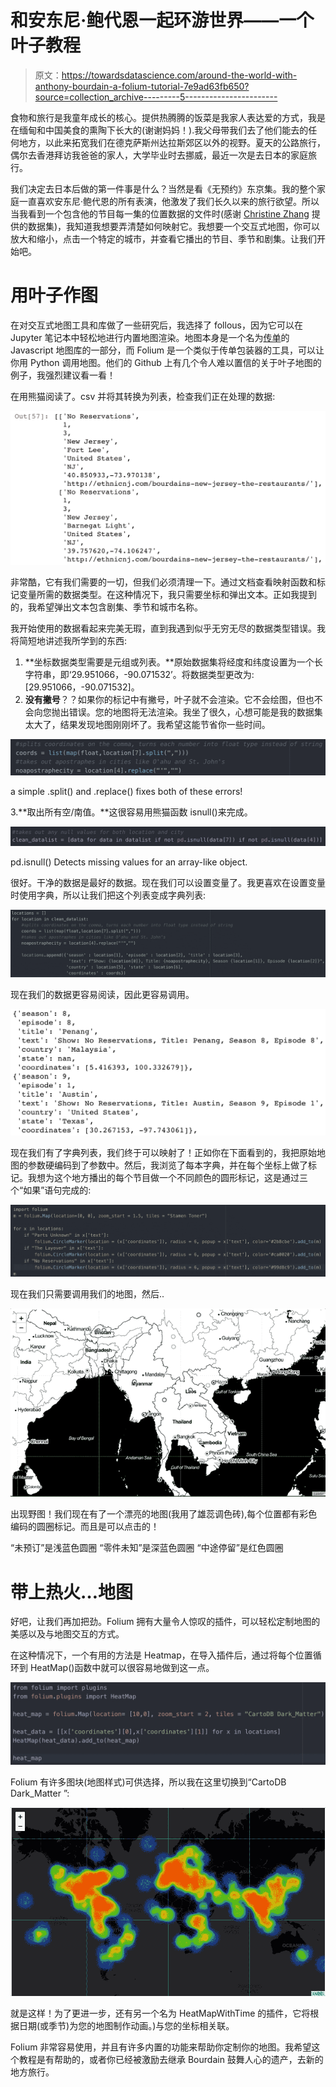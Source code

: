 # 和安东尼·鲍代恩一起环游世界——一个叶子教程

> 原文：<https://towardsdatascience.com/around-the-world-with-anthony-bourdain-a-folium-tutorial-7e9ad63fb650?source=collection_archive---------5----------------------->

食物和旅行是我童年成长的核心。提供热腾腾的饭菜是我家人表达爱的方式，我是在缅甸和中国美食的熏陶下长大的(谢谢妈妈！).我父母带我们去了他们能去的任何地方，以此来拓宽我们在德克萨斯州达拉斯郊区以外的视野。夏天的公路旅行，偶尔去香港拜访我爸爸的家人，大学毕业时去挪威，最近一次是去日本的家庭旅行。

我们决定去日本后做的第一件事是什么？当然是看《无预约》东京集。我的整个家庭一直喜欢安东尼·鲍代恩的所有表演，他激发了我们长久以来的旅行欲望。所以当我看到一个包含他的节目每一集的位置数据的文件时(感谢 [Christine Zhang](https://github.com/underthecurve) 提供的数据集)，我知道我想要弄清楚如何映射它。我想要一个交互式地图，你可以放大和缩小，点击一个特定的城市，并查看它播出的节目、季节和剧集。让我们开始吧。

# 用叶子作图

在对交互式地图工具和库做了一些研究后，我选择了 follous，因为它可以在 Jupyter 笔记本中轻松地进行内置地图渲染。地图本身是一个名为[传单](https://leafletjs.com/)的 Javascript 地图库的一部分，而 Folium 是一个类似于传单包装器的工具，可以让你用 Python 调用地图。他们的 Github 上有几个令人难以置信的关于叶子地图的例子，我强烈建议看一看！

在用熊猫阅读了。csv 并将其转换为列表，检查我们正在处理的数据:

![](img/0ec96783d61b312f6457e41203656537.png)

非常酷，它有我们需要的一切，但我们必须清理一下。通过文档查看映射函数和标记变量所需的数据类型。在这种情况下，我只需要坐标和弹出文本。正如我提到的，我希望弹出文本包含剧集、季节和城市名称。

我开始使用的数据看起来完美无瑕，直到我遇到似乎无穷无尽的数据类型错误。我将简短地讲述我所学到的东西:

1.  **坐标数据类型需要是元组或列表。**原始数据集将经度和纬度设置为一个长字符串，即‘29.951066，-90.071532’。将数据类型更改为:[29.951066，-90.071532]。
2.  **没有撇号**？？如果你的标记中有撇号，叶子就不会渲染。它不会绘图，但也不会向您抛出错误。您的地图将无法渲染。我坐了很久，心想可能是我的数据集太大了，结果发现地图刚刚坏了。我希望这能节省你一些时间。

![](img/58b1423a42f9a6d9bd829db7d894f8e6.png)

a simple .split() and .replace() fixes both of these errors!

3.**取出所有空/南值。**这很容易用熊猫函数 isnull()来完成。

![](img/667eca39a6767b048ca383c528559ca4.png)

pd.isnull() Detects missing values for an array-like object.

很好。干净的数据是最好的数据。现在我们可以设置变量了。我更喜欢在设置变量时使用字典，所以让我们把这个列表变成字典列表:

![](img/882251ae075ba85e4231429bf12c70c0.png)

现在我们的数据更容易阅读，因此更容易调用。

![](img/bef4d878b21589aa5d291ae037c42a3a.png)

现在我们有了字典列表，我们终于可以映射了！正如你在下面看到的，我把原始地图的参数硬编码到了参数中。然后，我浏览了每本字典，并在每个坐标上做了标记。我想为这个地方播出的每个节目做一个不同颜色的圆形标记，这是通过三个“如果”语句完成的:

![](img/1c9bba159f982e2bb8e7649fdb6a8c77.png)

现在我们只需要调用我们的地图，然后..

![](img/92190d4c4a213347e678d14ddfcb193b.png)

出现野图！我们现在有了一个漂亮的地图(我用了雄蕊调色砖),每个位置都有彩色编码的圆圈标记。而且是可以点击的！

“未预订”是浅蓝色圆圈
“零件未知”是深蓝色圆圈
“中途停留”是红色圆圈

# 带上热火…地图

好吧，让我们再加把劲。Folium 拥有大量令人惊叹的插件，可以轻松定制地图的美感以及与地图交互的方式。

在这种情况下，一个有用的方法是 Heatmap，在导入插件后，通过将每个位置循环到 HeatMap()函数中就可以很容易地做到这一点。

![](img/b0f0826f722ec18c9d5fb4e292ed0191.png)

Folium 有许多图块(地图样式)可供选择，所以我在这里切换到“CartoDB Dark_Matter ”:

![](img/139b581657bd73b099c953bef3bd4d5a.png)

就是这样！为了更进一步，还有另一个名为 HeatMapWithTime 的插件，它将根据日期(或季节)为您的地图制作动画。)与您的坐标相关联。

Folium 非常容易使用，并且有许多内置的功能来帮助你定制你的地图。我希望这个教程是有帮助的，或者你已经被激励去继承 Bourdain 鼓舞人心的遗产，去新的地方旅行。